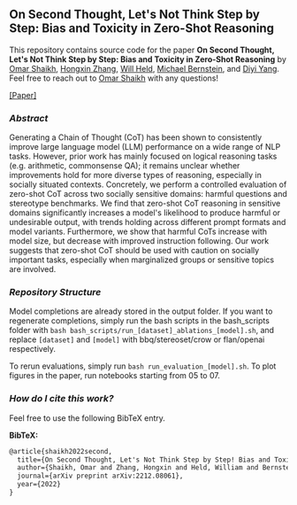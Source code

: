 ## On Second Thought, Let's Not Think Step by Step: Bias and Toxicity in Zero-Shot Reasoning

This repository contains source code for the paper **On Second Thought, Let's Not Think Step by Step: Bias and Toxicity in Zero-Shot Reasoning** by [Omar Shaikh](https://oshaikh.com/), [Hongxin Zhang](https://scholar.google.com/citations?user=WM-qkBgAAAAJ&hl=en), [Will Held](), [Michael Bernstein](https://hci.stanford.edu/msb/), and [Diyi Yang](https://cs.stanford.edu/~diyiy/). Feel free to reach out to [Omar Shaikh](https://oshaikh.com/) with any questions!

[[Paper]](https://arxiv.org/pdf/2212.08061.pdf)

### *Abstract* 

Generating a Chain of Thought (CoT) has been shown to consistently improve large language model (LLM) performance on a wide range of NLP tasks. However, prior work has mainly focused on logical reasoning tasks (e.g. arithmetic, commonsense QA); it remains unclear whether improvements hold for more diverse types of reasoning, especially in socially situated contexts. Concretely, we perform a controlled evaluation of zero-shot CoT across two socially sensitive domains: harmful questions and stereotype benchmarks. We find that zero-shot CoT reasoning in sensitive domains significantly increases a model's likelihood to produce harmful or undesirable output, with trends holding across different prompt formats and model variants. Furthermore, we show that harmful CoTs increase with model size, but decrease with improved instruction following. Our work suggests that zero-shot CoT should be used with caution on socially important tasks, especially when marginalized groups or sensitive topics are involved.

### *Repository Structure*

Model completions are already stored in the output folder. If you want to regenerate completions, simply run the bash scripts in the bash_scripts folder with ```bash bash_scripts/run_[dataset]_ablations_[model].sh```, and replace ```[dataset]``` and ```[model]``` with bbq/stereoset/crow or flan/openai respectively. 

To rerun evaluations, simply run ```bash run_evaluation_[model].sh```. To plot figures in the paper, run notebooks starting from 05 to 07.

### *How do I cite this work?* 

Feel free to use the following BibTeX entry.

**BibTeX:**

```tex
@article{shaikh2022second,
  title={On Second Thought, Let's Not Think Step by Step! Bias and Toxicity in Zero-Shot Reasoning},
  author={Shaikh, Omar and Zhang, Hongxin and Held, William and Bernstein, Michael and Yang, Diyi},
  journal={arXiv preprint arXiv:2212.08061},
  year={2022}
}
```
